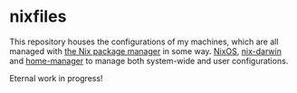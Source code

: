 # nixfiles

This repository houses the configurations of my machines, which are all managed
with [the Nix package manager][nix] in some way. [NixOS], [nix-darwin] and
[home-manager] to manage both system-wide and user configurations.

Eternal work in progress!

[nixos]: https://nixos.org
[nix]: https://github.com/NixOS/nix
[nix-darwin]: https://github.com/LnL7/nix-darwin
[home-manager]: https://github.com/nix-community/home-manager

